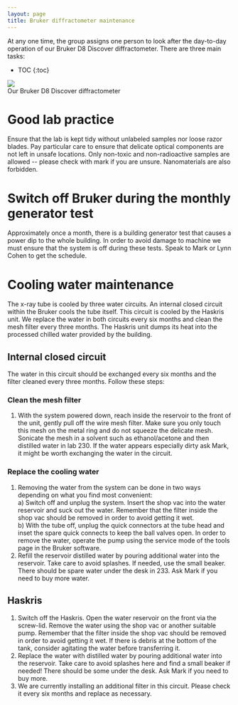 ```yaml
---
layout: page
title: Bruker diffractometer maintenance
---
```


At any one time, the group assigns one person to look after the day-to-day operation of our Bruker D8 Discover diffractometer. There are three main tasks:
* TOC
{:toc}

<div class="img_row">
    <img class="col two left" src="{{ site.baseurl }}/assets/img/Bruker.jpg">
</div>
<div class="col two left caption">
    Our Bruker D8 Discover diffractometer
</div>

# Good lab practice
Ensure that the lab is kept tidy without unlabeled samples nor loose razor blades. Pay particular care to ensure that delicate optical components are not left in unsafe locations. Only non-toxic and non-radioactive samples are allowed -- please check with mark if you are unsure. Nanomaterials are also forbidden.

# Switch off Bruker during the monthly generator test
Approximately once a month, there is a building generator test that causes a power dip to the whole building. In order to avoid damage to machine we must ensure that the system is off during these tests. Speak to Mark or Lynn Cohen to get the schedule.

# Cooling water maintenance
The x-ray tube is cooled by three water circuits. An internal closed circuit within the Bruker cools the tube itself. This circuit is cooled by the Haskris unit. We replace the water in both circuits every six months and clean the mesh filter every three months. The Haskris unit dumps its heat into the processed chilled water provided by the building.
## Internal closed circuit
The water in this circuit should be exchanged every six months and the filter cleaned every three months. Follow these steps:  

### Clean the mesh filter
1. With the system powered down, reach inside the reservoir to the front of the unit, gently pull off the wire mesh filter. Make sure you only touch this mesh on the metal ring and do not squeeze the delicate mesh. Sonicate the mesh in a solvent such as ethanol/acetone and then distilled water in lab 230. If the water appears especially dirty ask Mark, it might be worth exchanging the water in the circuit.  

### Replace the cooling water
1. Removing the water from the system can be done in two ways depending on what you find most convenient:  
a) Switch off and unplug the system. Insert the shop vac into the water reservoir and suck out the water. Remember that the filter inside the shop vac should be removed in order to avoid getting it wet.  
b) With the tube off, unplug the quick connectors at the tube head and inset the spare quick connects to keep the ball valves open. In order to remove the water, operate the pump using the service mode of the tools page in the Bruker software.
1. Refill the reservoir distilled water by pouring additional water into the reservoir. Take care to avoid splashes. If needed, use the small beaker. There should be spare water under the desk in 233. Ask Mark if you need to buy more water.

## Haskris
1. Switch off the Haskris. Open the water reservoir on the front via the screw-lid. Remove the water using the shop vac or another suitable pump. Remember that the filter inside the shop vac should be removed in order to avoid getting it wet. If there is debris at the bottom of the tank, consider agitating the water before transferring it.
1. Replace the water with distilled water by pouring additional water into the reservoir. Take care to avoid splashes here and find a small beaker if needed! There should be some under the desk. Ask Mark if you need to buy more.
1. We are currently installing an additional filter in this circuit. Please check it every six months and replace as necessary.
